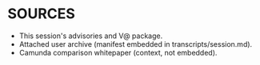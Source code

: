 # SOURCES
- This session's advisories and V@ package.
- Attached user archive (manifest embedded in transcripts/session.md).
- Camunda comparison whitepaper (context, not embedded).
